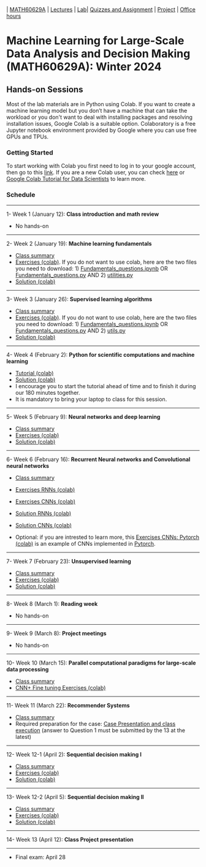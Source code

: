 | [MATH60629A](main.md) | [Lectures](lectures.md) | [Lab](lab.md)| [Quizzes and Assignment](homework.md) | [Project](project.md) | [Office hours](office_hr.md)
# Machine Learning for Large-Scale Data Analysis and Decision Making (MATH60629A): Winter 2024

## Hands-on Sessions

Most of the lab materials are in Python using Colab. 
If you want to create a machine learning model but you don’t have a machine that can take the workload or you don't want to deal with installing packages and resolving installation issues, Google Colab is a suitable option. Colaboratory is a free Jupyter notebook environment provided by Google where you can use free GPUs and TPUs.

### Getting Started
To start working with Colab you first need to log in to your google account, then go to this [link](https://colab.research.google.com).
If you are a new Colab user, you can check [here](https://colab.research.google.com/notebooks/intro.ipynb?utm_source=scs-index#scrollTo=GJBs_flRovLc) or [Google Colab Tutorial for Data Scientists](https://www.datacamp.com/tutorial/tutorial-google-colab-for-data-scientists) to learn more.

### Schedule 
___
1- Week 1 (January 12): **Class introduction and math review** 
* No hands-on

___
2- Week 2 (January 19): **Machine learning fundamentals** 
- [Class summary](http://www.cs.toronto.edu/~lcharlin/courses/60629/slides_ml-fundamentals_summary.pdf)
- [Exercises (colab)](https://colab.research.google.com/github/lcharlin/80-629/blob/master/week2-Fundamentals/Fundamentals_questions.ipynb). If you do not want to use colab, here are the two files you need to download: 1) [Fundamentals_questions.ipynb](https://raw.githubusercontent.com/lcharlin/80-629/master/week2-Fundamentals/Fundamentals_questions.ipynb) OR [Fundamentals_questions.py](https://raw.githubusercontent.com/lcharlin/80-629/master/week2-Fundamentals/Fundamentals_questions.py) AND 2) [utilities.py](https://raw.githubusercontent.com/lcharlin/80-629/master/week2-Fundamentals/utilities.py)
- [Solution (colab)](https://colab.research.google.com/github/lcharlin/80-629/blob/master/week2-Fundamentals/Fundamentals_answers.ipynb)

___
3- Week 3 (January 26): **Supervised learning algorithms** 
- [Class summary](http://www.cs.toronto.edu/~lcharlin/courses/60629/slides_supervised_summary.pdf)
- [Exercises (colab)](https://colab.research.google.com/github/denafiroozi/MATH60629/blob/master/week3-Supervised/Supervised_questions_new.ipynb). If you do not want to use colab, here are the two files you need to download: 1) [Fundamentals_questions.ipynb](https://raw.githubusercontent.com/lcharlin/80-629/master/week3-Supervised/Supervised_questions.ipynb) OR [Fundamentals_questions.py](https://raw.githubusercontent.com/lcharlin/80-629/master/week3-Supervised/Supervised_questions.py) AND 2) [utils.py](https://raw.githubusercontent.com/lcharlin/80-629/master/week3-Supervised/utils.py)
- [Solution (colab)](https://colab.research.google.com/github/denafiroozi/MATH60629/blob/master/week3-Supervised/Supervised_answers_new.ipynb)

___

4- Week 4 (February 2): **Python for scientific computations and machine learning** 
- [Tutorial (colab)](https://colab.research.google.com/github/lcharlin/80-629/blob/master/week4-PracticalSession/Introduction_to_ML.ipynb)
- [Solution (colab)](https://colab.research.google.com/github/lcharlin/80-629/blob/master/week4-PracticalSession/Introduction_to_ML_Solutions.ipynb)
- I encourage you to start the tutorial ahead of time and to finish it during our 180 minutes together.
- It is mandatory to bring your laptop to class for this session. 

___
5- Week 5 (February 9): **Neural networks and deep learning** 
- [Class summary](http://www.cs.toronto.edu/~lcharlin/courses/60629/slides_nn_summary.pdf)
- [Exercises (colab)](https://colab.research.google.com/github/lcharlin/80-629/blob/master/week5-NeuralNetworks/Neural_Networks_questions.ipynb)
- [Solution (colab)](https://colab.research.google.com/github/lcharlin/80-629/blob/master/week5-NeuralNetworks/Neural_Networks_answers.ipynb)

___
6- Week 6 (February 16): **Recurrent Neural networks and Convolutional neural networks** 
- [Class summary](https://www.cs.toronto.edu/~lcharlin/courses/60629/slides_rnn-cnnSummary.pdf)
- [Exercises RNNs (colab)](https://colab.research.google.com/github/lcharlin/80-629/blob/master/week6-RNNs%2BCNNs/RNNs_Questions.ipynb)
- [Exercises CNNs (colab)](https://colab.research.google.com/github/lcharlin/80-629/blob/master/week6-RNNs%2BCNNs/CNNs_Questions.ipynb)
- [Solution RNNs (colab)](https://colab.research.google.com/github/lcharlin/80-629/blob/master/week6-RNNs%2BCNNs/RNNs_Answers.ipynb)
- [Solution CNNs (colab)](https://colab.research.google.com/github/lcharlin/80-629/blob/master/week6-RNNs%2BCNNs/CNNs_Answers.ipynb)

- Optional: if you are intrested to learn more, this [Exercises CNNs: Pytorch (colab)](https://towardsdatascience.com/pytorch-basics-how-to-train-your-neural-net-intro-to-cnn-26a14c2ea29) is an example of CNNs implemented in [Pytorch](https://pytorch.org/). 

___
7- Week 7 (February 23): **Unsupervised learning** 
- [Class summary](http://www.cs.toronto.edu/~lcharlin/courses/60629/slides_unsupervised.pdf)
- [Exercises (colab)](https://colab.research.google.com/github/lcharlin/80-629/blob/master/week7-Unsupervised/Unsupervised_questions.ipynb)
- [Solution (colab)](https://colab.research.google.com/github/lcharlin/80-629/blob/master/week7-Unsupervised/Unsupervised_answers.ipynb)

___
8- Week 8 (March 1): **Reading week**
* No hands-on

___
9- Week 9 (March 8): **Project meetings**
* No hands-on

___
10- Week 10 (March 15): **Parallel computational paradigms for large-scale data processing**
- [Class summary](http://www.cs.toronto.edu/~lcharlin/courses/60629/slides_largeScale.pdf)
- [CNN+ Fine tuning Exercises (colab)](https://colab.research.google.com/drive/1MhJp0QeEWZgT-H1pCP6dYqfa0C3YGlLL?usp=sharing)

___
11- Week 11 (March 22): **Recommender Systems** 
- [Class summary](http://www.cs.toronto.edu/~lcharlin/courses/60629/case_Decathlon-diapos.pdf)
- Required preparation for the case: [Case Presentation and class execution](http://www.cs.toronto.edu/~lcharlin/courses/60629/case_Decathlon-preparation.pdf) (answer to Question 1 must be submitted by the 13 at the latest)

___
12- Week 12-1 (April 2): **Sequential decision making I** 
- [Class summary](http://www.cs.toronto.edu/~lcharlin/courses/60629/slides_rl.pdf)
- [Exercises (colab)](https://colab.research.google.com/github/lcharlin/80-629/blob/master/week12-MDPs/value_and_policy_iteration_question.ipynb)
- [Solution (colab)](https://colab.research.google.com/github/lcharlin/80-629/blob/master/week12-MDPs/value_and_policy_iteration_solution.ipynb)

___
13- Week 12-2 (April 5): **Sequential decision making II** 
- [Class summary](http://www.cs.toronto.edu/~lcharlin/courses/60629/slides_rl2.pdf)
- [Exercises (colab)](https://colab.research.google.com/github/lcharlin/80-629/blob/master/week13-RL/Monte_Carlo_Question.ipynb)
- [Solution (colab)](https://colab.research.google.com/github/lcharlin/80-629/blob/master/week13-RL/Monte_Carlo_Solution.ipynb)

___
14- Week 13 (April 12): **Class Project presentation**

___
* Final exam: April 28
